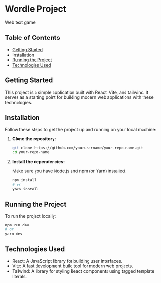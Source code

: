 # Wordle Project

Web text game

## Table of Contents

- [Getting Started](#getting-started)
- [Installation](#installation)
- [Running the Project](#running-the-project)
- [Technologies Used](#technologies-used)

## Getting Started

This project is a simple application built with React, Vite, and tailwind. It serves as a starting point for building modern web applications with these technologies.

## Installation

Follow these steps to get the project up and running on your local machine:

1. **Clone the repository:**
    ```bash
    git clone https://github.com/yourusername/your-repo-name.git
    cd your-repo-name
   ```
2. **Install the dependencies:**
    
    Make sure you have Node.js and npm (or Yarn) installed.
     ```bash
    npm install
    # or
    yarn install
    ```
## Running the Project

To run the project locally:
```bash
npm run dev
# or
yarn dev
```

## Technologies Used

- React: A JavaScript library for building user interfaces.
- Vite: A fast development build tool for modern web projects.
- Tailwind: A library for styling React components using tagged template literals.

